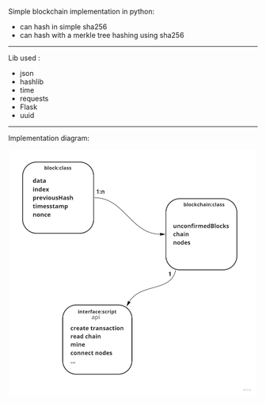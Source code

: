 Simple blockchain implementation in python:

- can hash in simple sha256
- can hash with a merkle tree hashing using sha256

<hr>
Lib used :

- json
- hashlib
- time
- requests
- Flask
- uuid
<hr>
Implementation diagram:

<p align="center">
  <img src="https://github.com/IliasElabbassi/Blockchain/blob/master/images/diagram_simple.jpg?raw=true" width="500" height="500" />
</p>
